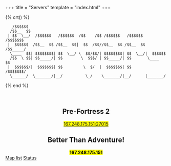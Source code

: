 +++
title = "Servers"
template = "index.html"
+++

{% crt() %}
```
   /$$$$$$                                                             
  /$$__  $$                                                            
 | $$  \__/  /$$$$$$   /$$$$$$  /$$    /$$ /$$$$$$   /$$$$$$   /$$$$$$$
 |  $$$$$$  /$$__  $$ /$$__  $$|  $$  /$$//$$__  $$ /$$__  $$ /$$_____/
  \____  $$| $$$$$$$$| $$  \__/ \  $$/$$/| $$$$$$$$| $$  \__/|  $$$$$$ 
  /$$  \ $$| $$_____/| $$        \  $$$/ | $$_____/| $$       \____  $$
 |  $$$$$$/|  $$$$$$$| $$         \  $/  |  $$$$$$$| $$       /$$$$$$$/
  \______/  \_______/|__/          \_/    \_______/|__/      |_______/
```
{% end %}

<br>
<div align="center">
<h2 style="color:var(--accent-color);">Pre-Fortress 2</h2>
<mark><a href="steam://connect/76.164.192.118:27015">167.248.175.151:27015</a></mark>
<br>
<h2 style="color:var(--accent-color);">Better Than Adventure!</h2>
<mark><b>167.248.175.151</b></mark>
</div>

<div class="buttons centered">
<a href="https://caltropnetwork.github.io/maplist" class="external big" target="_blank" rel="noopener noreferrer">Map list</a>
<a href="https://stats.uptimerobot.com/4PWO2UYXJN/" class="external big" target="_blank" rel="noopener noreferrer">Status</a>
</div>
